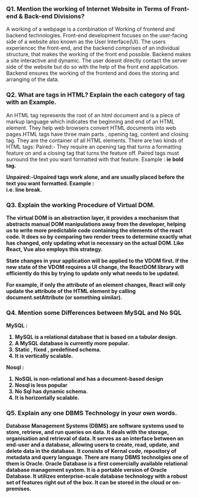 <h3>Q1. Mention the working of Internet Website in Terms of Front-end & Back-end Divisions?</h3>
<p>
A working of a webpage is a combination of Working of frontend and backend technologies. Front-end development focuses on the user-facing side of a website also known as the User Interface(UI). The users experiencec the front-end, and the backend comprises of an individual structure, that makes the working of the front end possible.
Backend makes a site interactive and dynamic. The user doesnt directly contact the server side of the website but do so with the help of the front end application. Backend ensures the working of the frontend and does the storing and arranging of the data.
</p>

<h3>Q2. What are tags in HTML? Explain the each category of tag with an Example.</h3>
<p>
An HTML tag represents the root of an html document and is a piece of markup language which indicates the beginning and end of an HTML element. They help web browsers convert HTML documents into web pages.HTML tags have three main parts , opening tag, content and closing tag. They are the container of all HTML elements.
There are two kinds of HTML tags: 
Paired:- They require an opening tag that turns a formatting feature on and a closing tag that turns the feature off. Paired tags must surround the text you want formatted with that feature. Example : <b> ie bold tag.

Unpaired:-Unpaired tags work alone, and are usually placed before the text you want formatted. Example : <br> i.e. line break.

</p>

<h3>Q3. Explain the working Procedure of Virtual DOM.</h3>
<p>
The virtual DOM is an abstraction layer, it provides a mechanism that abstracts manual DOM manipulations away from the developer, helping us to write more predictable code containing the elements of the react code. It does so by comparing two render trees to determine exactly what has changed, only updating what is necessary on the actual DOM. Like React, Vue also employs this strategy.

State changes in your application will be applied to the VDOM first. If the new state of the VDOM requires a UI change, the ReactDOM library will efficiently do this by trying to update only what needs to be updated.

For example, if only the attribute of an element changes, React will only update the attribute of the HTML element by calling document.setAttribute (or something similar).

</p>

<h3>Q4. Mention some Differences between MySQL and No SQL</h3>

MySQL :

<ol>
<li>MySQL is a relational database that is based on a tabular design.</li>
<li>A MySQL database is currently more popular.</li>
<li>Static , fixed , predefined schema.</li>
<li>It is vertically scalable.</li>
</ol>

Nosql :

<ol>
<li>NoSQL is non-relational and has a document-based design</li>
<li>Nosql is less popular</li>
<li>No Sql has dynamic schema.</li>

<li>It is horizontally scalable.</li>
</ol>
<h3>Q5. Explain any one DBMS Technology in your own words.</h3>
<p>
Database Management Systems (DBMS) are software systems used to store, retrieve, and run queries on data. It deals with the storage, organisation and retrieval of data. It serves as an interface between an end-user and a database, allowing users to create, read, update, and delete data in the database. It consists of Kernal code, repository of metadata and query language. There are many DBMS technolgies one of them is Oracle. 
Oracle Database is a first comercially available relational database management system. It is a portable version of Oracle Database. It utilizes enterprise-scale database technology with a robust set of features right out of the box. It can be stored in the cloud or on-premises.
</p>
